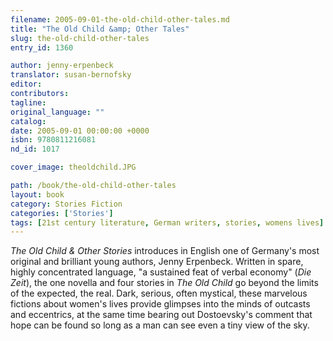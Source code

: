 ```yaml
---
filename: 2005-09-01-the-old-child-other-tales.md
title: "The Old Child &amp; Other Tales"
slug: the-old-child-other-tales
entry_id: 1360

author: jenny-erpenbeck
translator: susan-bernofsky
editor: 
contributors: 
tagline: 
original_language: ""
catalog: 
date: 2005-09-01 00:00:00 +0000 
isbn: 9780811216081
nd_id: 1017

cover_image: theoldchild.JPG

path: /book/the-old-child-other-tales
layout: book
category: Stories Fiction
categories: ['Stories']
tags: [21st century literature, German writers, stories, womens lives]
---
```

*The Old Child & Other Stories* introduces in English one of Germany's most original and brilliant young authors, Jenny Erpenbeck. Written in spare, highly concentrated language, "a sustained feat of verbal economy" (*Die Zeit*), the one novella and four stories in *The Old Child* go beyond the limits of the expected, the real. Dark, serious, often mystical, these marvelous fictions about women's lives provide glimpses into the minds of outcasts and eccentrics, at the same time bearing out Dostoevsky's comment that hope can be found so long as a man can see even a tiny view of the sky.





